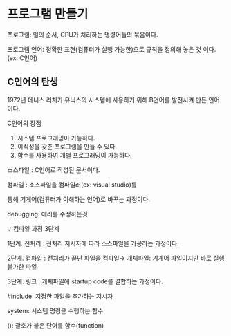# 프로그램 만들기

프로그램: 일의 순서, CPU가 처리하는 명령어들의 묶음이다.

프로그램 언어: 정확한 표현(컴퓨터가 실행 가능한)으로 규칙을 정의해 놓은 것 이다.(ex: C언어)

## C언어의 탄생

1972년 데니스 리치가 유닉스의 시스템에 사용하기 위해 B언어를 발전시켜 만든 언어 이다.

 C언어의 장점

1. 시스템 프로그래밍이 가능하다.
2. 이식성을 갖춘 프로그램을 만들 수 있다.
3. 함수를 사용하여 개별 프로그래밍이 가능하다.

소스파일 : C언어로 작성된 문서이다.

컴파일 : 소스파일을 컴파일러(ex: visual studio)를

통해 기계어(컴퓨터가 이해하는 언어)로 바꾸는 과정이다.

debugging: 에러를 수정하는것

<aside>
💡 컴파일 과정 3단계

</aside>

1단계. 전처리 : 전처리 지시자에 따라 소스파일을 가공하는 과정이다.

2단계. 컴파일 : 전처리가 끝난 파일을 컴파일→ 개체파일: 기계어 파일이지만 바로 실행 불가한 파일

3단계. 링크 : 개체파일에 startup code를 결합하는 과정이다.

#include: 지정한 파일을 추가하는 지시자

system: 시스템 명령을 수행하는 함수

(): 괄호가 붙은 단어를 함수(function)
